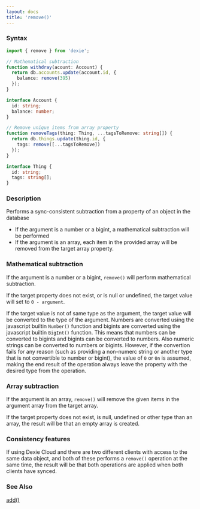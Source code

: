 ```yaml
---
layout: docs
title: 'remove()'
---
```


### Syntax

```ts
import { remove } from 'dexie';

// Mathematical subtraction
function withdray(acount: Account) {
  return db.accounts.update(account.id, {
    balance: remove(395)
  });
}

interface Account {
  id: string;
  balance: number;
}
```

```ts
// Remove unique items from array property
function removeTags(thing: Thing, ...tagsToRemove: string[]) {
  return db.things.update(thing.id, {
    tags: remove([...tagsToRemove])
  });
}

interface Thing {
  id: string;
  tags: string[];
}
```

### Description

Performs a sync-consistent subtraction from a property of an object in the database

- If the argument is a number or a bigint, a mathematical subtraction will be performed
- If the argument is an array, each item in the provided array will be removed from the target array property.

### Mathematical subtraction

If the argument is a number or a bigint, `remove()` will perform mathematical subtraction.

If the target property does not exist, or is null or undefined, the target value will set to `0 - argument`.

If the target value is not of same type as the argument, the target value will be converted to the type of the argument. Numbers are converted using the javascript builtin `Number()` function and bigints are converted using the javascript builtin `BigInt()` function. This means that numbers can be converted to bigints and bigints can be converted to numbers. Also numeric strings can be converted to numbers or bigints. However, if the convertion fails for any reason (such as providing a non-numerc string or another type that is not convertible to number or bigint), the value of `0` or `0n` is assumed, making the end result of the operation always leave the property with the desired type from the operation.

### Array subtraction

If the argument is an array, `remove()` will remove the given items in the argument array from the target array.

If the target property does not exist, is null, undefined or other type than an array, the result will be that an empty array is created.

### Consistency features

If using Dexie Cloud and there are two different clients with access to the same data object, and both of these performs a `remove()` operation at the same time, the result will be that both operations are applied when both clients have synced.

### See Also

[add()](<add()>)

